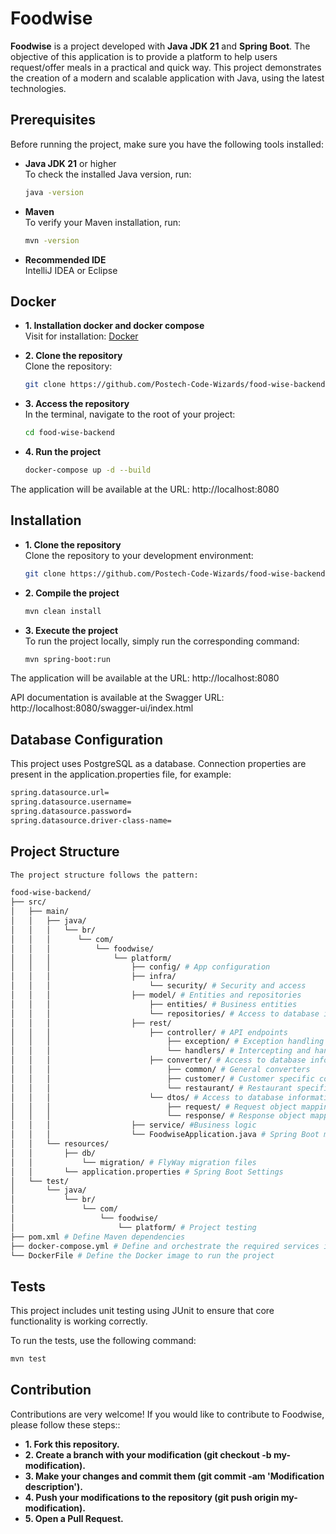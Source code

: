# Foodwise

**Foodwise** is a project developed with **Java JDK 21** and **Spring Boot**. The objective of this application is to provide a platform to help users request/offer meals in a practical and quick way. This project demonstrates the creation of a modern and scalable application with Java, using the latest technologies.

## Prerequisites

Before running the project, make sure you have the following tools installed:

- **Java JDK 21** or higher  
  To check the installed Java version, run:
  ```bash
  java -version
  ```

- **Maven**  
  To verify your Maven installation, run:
    ```bash
    mvn -version
    ```

- **Recommended IDE**  
  IntelliJ IDEA or Eclipse

## Docker

- **1. Installation docker and docker compose**  
  Visit for installation: [Docker](https://docs.docker.com/get-docker/)


- **2. Clone the repository**  
  Clone the repository:
    ```bash
    git clone https://github.com/Postech-Code-Wizards/food-wise-backend.git
    ```

- **3. Access the repository**  
  In the terminal, navigate to the root of your project:
    ```bash
    cd food-wise-backend
    ```

- **4. Run the project**  
    ```bash
    docker-compose up -d --build
    ```

The application will be available at the URL: http://localhost:8080

## Installation

- **1. Clone the repository**  
  Clone the repository to your development environment:  
    ```bash
    git clone https://github.com/Postech-Code-Wizards/food-wise-backend.git
    ```

- **2. Compile the project**
  ```bash
  mvn clean install
  ```

- **3. Execute the project**  
  To run the project locally, simply run the corresponding command:
  ```bash
  mvn spring-boot:run
  ```
The application will be available at the URL: http://localhost:8080

API documentation is available at the Swagger URL: http://localhost:8080/swagger-ui/index.html

## Database Configuration
This project uses PostgreSQL as a database. Connection properties are present in the application.properties file, for example:
  ```bash  
  spring.datasource.url=
  spring.datasource.username=
  spring.datasource.password=
  spring.datasource.driver-class-name=
  ```

## Project Structure  

  ```bash
  The project structure follows the pattern:
  
 food-wise-backend/
  ├── src/
  │   ├── main/
  │   │   ├── java/
  │   │   │   └── br/
  │   │   │      └── com/
  │   │   │          └── foodwise/
  │   │   │              └── platform/
  │   │   │                  ├── config/ # App configuration
  │   │   │                  ├── infra/
  │   │   │                      └── security/ # Security and access
  │   │   │                  ├── model/ # Entities and repositories
  │   │   │                      ├── entities/ # Business entities
  │   │   │                      └── repositories/ # Access to database information
  │   │   │                  ├── rest/
  │   │   │                      ├── controller/ # API endpoints
  │   │   │                          ├── exception/ # Exception handling
  │   │   │                          └── handlers/ # Intercepting and handling exceptions
  │   │   │                      ├── converter/ # Access to database information
  │   │   │                          ├── common/ # General converters
  │   │   │                          ├── customer/ # Customer specific converters
  │   │   │                          └── restaurant/ # Restaurant specific converters
  │   │   │                      └── dtos/ # Access to database information
  │   │   │                          ├── request/ # Request object mapping class
  │   │   │                          └── response/ # Response object mapping class
  │   │   │                  ├── service/ #Business logic
  │   │   │                  └── FoodwiseApplication.java # Spring Boot main class
  │   │   └── resources/
  │   │       ├── db/
  │   │           └── migration/ # FlyWay migration files
  │   │       └── application.properties # Spring Boot Settings
  │   └── test/
  │       └── java/
  │           └── br/
  │               └── com/
  │                   └── foodwise/
  │                       └── platform/ # Project testing
  ├── pom.xml # Define Maven dependencies
  ├── docker-compose.yml # Define and orchestrate the required services in Docker containers
  └── DockerFile # Define the Docker image to run the project
  ```

## Tests
This project includes unit testing using JUnit to ensure that core functionality is working correctly.

To run the tests, use the following command:
  ```bash
  mvn test
  ```

## Contribution
Contributions are very welcome! If you would like to contribute to Foodwise, please follow these steps::    
- **1. Fork this repository.**
- **2. Create a branch with your modification (git checkout -b my-modification).**
- **3. Make your changes and commit them (git commit -am 'Modification description').**
- **4. Push your modifications to the repository (git push origin my-modification).**
- **5. Open a Pull Request.**  